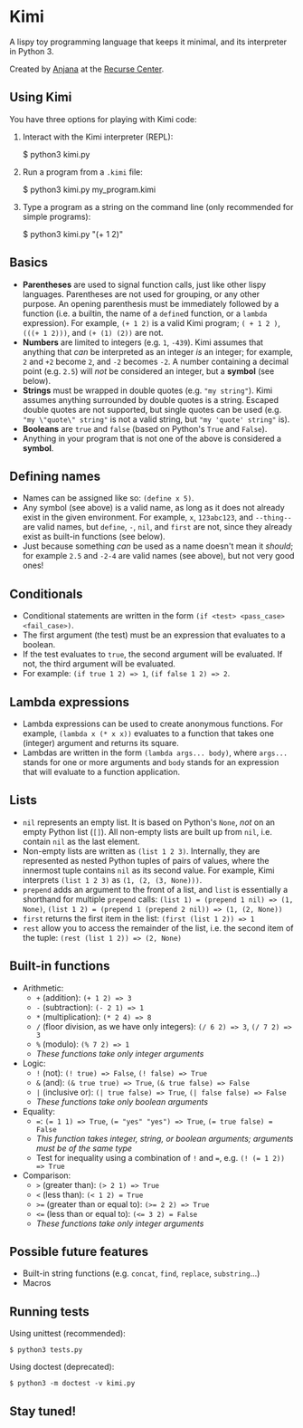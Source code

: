 # Kimi
A lispy toy programming language that keeps it minimal,
and its interpreter in Python 3.

Created by [Anjana](https://github.com/vakila) at the [Recurse Center](https://www.recurse.com).

## Using Kimi
You have three options for playing with Kimi code:

1. Interact with the Kimi interpreter (REPL):

    $ python3 kimi.py

2. Run a program from a `.kimi` file:

    $ python3 kimi.py my_program.kimi

3. Type a program as a string on the command line (only recommended for simple programs):

    $ python3 kimi.py "(+ 1 2)"

## Basics
* **Parentheses** are used to signal function calls, just like other lispy languages. Parentheses are not used for grouping, or any other purpose. An opening parenthesis must be immediately followed by a function (i.e. a builtin, the name of a `define`d function, or a `lambda` expression). For example, `(+ 1 2)` is a valid Kimi program; `( + 1 2 )`, `(((+ 1 2)))`, and `(+ (1) (2))` are not.
* **Numbers** are limited to integers (e.g. `1`, `-439`). Kimi assumes that anything that *can* be interpreted as an integer *is* an integer; for example, `2` and `+2` become `2`, and `-2` becomes `-2`. A number containing a decimal point (e.g. `2.5`) will *not* be considered an integer, but a **symbol** (see below).
* **Strings** must be wrapped in double quotes (e.g. `"my string"`). Kimi assumes anything surrounded by double quotes is a string. Escaped double quotes are not supported, but single quotes can be used (e.g. `"my \"quote\" string"` is not a valid string, but `"my 'quote' string"` is).
* **Booleans** are `true` and `false` (based on Python's `True` and `False`).
* Anything in your program that is not one of the above is considered a **symbol**.

## Defining names
* Names can be assigned like so: `(define x 5)`.
* Any symbol (see above) is a valid name, as long as it does not already exist in the given environment. For example, `x`, `123abc123`, and `--thing--` are valid names, but `define`, `-`, `nil`, and `first` are not, since they already exist as built-in functions (see below).
* Just because something *can* be used as a name doesn't mean it *should*; for example `2.5` and `-2-4` are valid names (see above), but not very good ones!

## Conditionals
* Conditional statements are written in the form `(if <test> <pass_case> <fail_case>)`.
* The first argument (the test) must be an expression that evaluates to a boolean.
* If the test evaluates to `true`, the second argument will be evaluated. If not, the third argument will be evaluated.
* For example: `(if true 1 2) => 1`, `(if false 1 2) => 2`.

## Lambda expressions
* Lambda expressions can be used to create anonymous functions. For example, `(lambda x (* x x))` evaluates to a function that takes one (integer) argument and returns its square.
* Lambdas are written in the form `(lambda args... body)`, where `args...` stands for one or more arguments and `body` stands for an expression that will evaluate to a function application.

## Lists
* `nil` represents an empty list. It is based on Python's `None`, *not* on an empty Python list (`[]`). All non-empty lists are built up from `nil`, i.e. contain `nil` as the last element.
* Non-empty lists are written as `(list 1 2 3)`. Internally, they are represented as nested Python tuples of pairs of values, where the innermost tuple contains `nil` as its second value. For example, Kimi interprets `(list 1 2 3)` as `(1, (2, (3, None)))`.
* `prepend` adds an argument to the front of a list, and `list` is essentially a shorthand for multiple `prepend` calls: `(list 1) = (prepend 1 nil) => (1, None)`, `(list 1 2) = (prepend 1 (prepend 2 nil)) => (1, (2, None))`
* `first` returns the first item in the list: `(first (list 1 2)) => 1`
* `rest` allow you to access the remainder of the list, i.e. the second item of the tuple: `(rest (list 1 2)) => (2, None)`

## Built-in functions
* Arithmetic:
    * `+` (addition): `(+ 1 2) => 3`
    * `-` (subtraction): `(- 2 1) => 1`
    * `*` (multiplication): `(* 2 4) => 8`
    * `/` (floor division, as we have only integers): `(/ 6 2) => 3`, `(/ 7 2) => 3`
    * `%` (modulo): `(% 7 2) => 1`
    * *These functions take only integer arguments*
* Logic:
    * `!` (not): `(! true) => False`, `(! false) => True`
    * `&` (and): `(& true true) => True`, `(& true false) => False`
    * `|` (inclusive or): `(| true false) => True`, `(| false false) => False`
    * *These functions take only boolean arguments*
* Equality:
    * `=`: `(= 1 1) => True`, `(= "yes" "yes") => True`, `(= true false) = False`
    * *This function takes integer, string, or boolean arguments; arguments must be of the same type*
    * Test for inequality using a combination of `!` and `=`, e.g. `(! (= 1 2)) => True`
* Comparison:
    * `>` (greater than): `(> 2 1) => True`
    * `<` (less than): `(< 1 2) = True`
    * `>=` (greater than or equal to): `(>= 2 2) => True`
    * `<=` (less than or equal to): `(<= 3 2) = False`
    * *These functions take only integer arguments*

## Possible future features
* Built-in string functions (e.g. `concat`, `find`, `replace`, `substring`...)
* Macros

## Running tests
Using unittest (recommended):

    $ python3 tests.py

Using doctest (deprecated):

    $ python3 -m doctest -v kimi.py

## Stay tuned!
